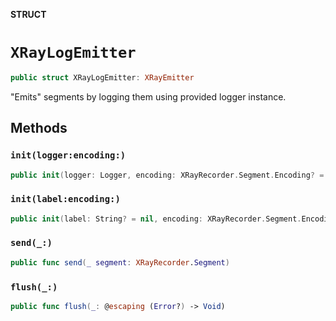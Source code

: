 **STRUCT**

# `XRayLogEmitter`

```swift
public struct XRayLogEmitter: XRayEmitter
```

"Emits" segments by logging them using provided logger instance.

## Methods
### `init(logger:encoding:)`

```swift
public init(logger: Logger, encoding: XRayRecorder.Segment.Encoding? = nil)
```

### `init(label:encoding:)`

```swift
public init(label: String? = nil, encoding: XRayRecorder.Segment.Encoding? = nil)
```

### `send(_:)`

```swift
public func send(_ segment: XRayRecorder.Segment)
```

### `flush(_:)`

```swift
public func flush(_: @escaping (Error?) -> Void)
```

